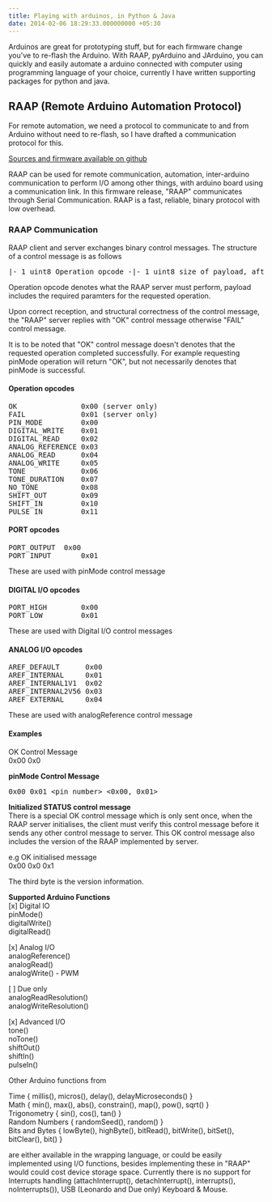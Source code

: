 ```yaml
---
title: Playing with arduinos, in Python & Java
date: 2014-02-06 18:29:33.000000000 +05:30
---
```

Arduinos are great for prototyping stuff, but for each firmware change you've to re-flash the Arduino. With RAAP, pyArduino and JArduino, you can quickly and easily automate a arduino connected with computer using programming language of your choice, currently I have written supporting packages for python and java.

## RAAP (Remote Arduino Automation Protocol)
For remote automation, we need a protocol to communicate to and from Arduino without need to re-flash, so I have drafted a communication protocol for this.

<a href="https://github.com/linuxexp/RAAP">Sources and firmware available on github</a>

RAAP can be used for remote communication, automation, inter-arduino communication to perform I/O among other things, with arduino board using a communication link. In this firmware release, "RAAP" communicates through Serial Communication. RAAP is a fast, reliable, binary protocol with low overhead.</p>

### RAAP Communication
<p>RAAP client and server exchanges binary control messages. The structure of a control message is as follows</p>

<pre>
|- 1 uint8 Operation opcode -|- 1 uint8 size of payload, after this header -|- arbitrary long payload -|
</pre>

<p>Operation opcode denotes what the RAAP server must perform, payload includes the required paramters for the requested operation.</p>
<p>Upon correct reception, and structural correctness of the control message, the "RAAP" server replies with "OK" control message otherwise "FAIL" control message. 

It is to be noted that "OK" control message doesn't denotes that the requested operation completed successfully. For example requesting pinMode operation will return "OK", but not necessarily denotes that pinMode is successful.</p>

#### Operation opcodes

<pre>
OK               0x00 (server only)
FAIL             0x01 (server only)
PIN_MODE         0x00 
DIGITAL_WRITE    0x01
DIGITAL_READ     0x02
ANALOG_REFERENCE 0x03
ANALOG_READ      0x04
ANALOG_WRITE     0x05
TONE             0x06
TONE_DURATION    0x07
NO_TONE          0x08
SHIFT_OUT        0x09
SHIFT_IN         0x10
PULSE_IN         0x11
</pre>

#### PORT opcodes

<pre>
PORT_OUTPUT	 0x00
PORT_INPUT       0x01
</pre>

These are used with pinMode control message

#### DIGITAL I/O opcodes

<pre>
PORT_HIGH        0x00
PORT_LOW         0x01
</pre>

These are used with Digital I/O control messages

#### ANALOG I/O opcodes

<pre>
AREF_DEFAULT      0x00
AREF_INTERNAL     0x01
AREF_INTERNAL1V1  0x02
AREF_INTERNAL2V56 0x03
AREF_EXTERNAL     0x04
</pre>

These are used with analogReference control message

#### Examples
OK Control Message<br />
0x00 0x0</p>
<p><strong>pinMode Control Message</strong></p>
<pre>0x00 0x01 &lt;pin_number&gt; &lt;0x00, 0x01&gt;</pre>
<p><strong>Initialized STATUS control message</strong><br />
There is a special OK control message which is only sent once, when the RAAP server initialises, the client must verify this control message before it sends any other control message to server. This OK control message also includes the version of the RAAP implemented by server.</p>
<p>e.g OK initialised message<br />
0x00 0x0 0x1</p>
<p>The third byte is the version information.</p>
<p><strong>Supported Arduino Functions</strong><br />
[x] Digital IO<br />
pinMode()<br />
digitalWrite()<br />
digitalRead()</p>
<p>[x] Analog I/O<br />
analogReference()<br />
analogRead()<br />
analogWrite() - PWM</p>
<p>[ ] Due only<br />
analogReadResolution()<br />
analogWriteResolution()</p>
<p>[x] Advanced I/O<br />
tone()<br />
noTone()<br />
shiftOut()<br />
shiftIn()<br />
pulseIn()</p>
<p>Other Arduino functions from</p>
<p>Time { millis(), micros(), delay(), delayMicroseconds() }<br />
Math { min(), max(), abs(), constrain(), map(), pow(), sqrt() }<br />
Trigonometry { sin(), cos(), tan() }<br />
Random Numbers { randomSeed(), random() }<br />
Bits and Bytes { lowByte(), highByte(), bitRead(), bitWrite(), bitSet(), bitClear(), bit() }</p>
<p>are either available in the wrapping language, or could be easily implemented using I/O functions, besides implementing these in "RAAP" would could cost device storage space. Currently there is no support for Interrupts handling (attachInterrupt(), detachInterrupt(), interrupts(), noInterrupts()), USB (Leonardo and Due only) Keyboard &amp; Mouse.</p>
